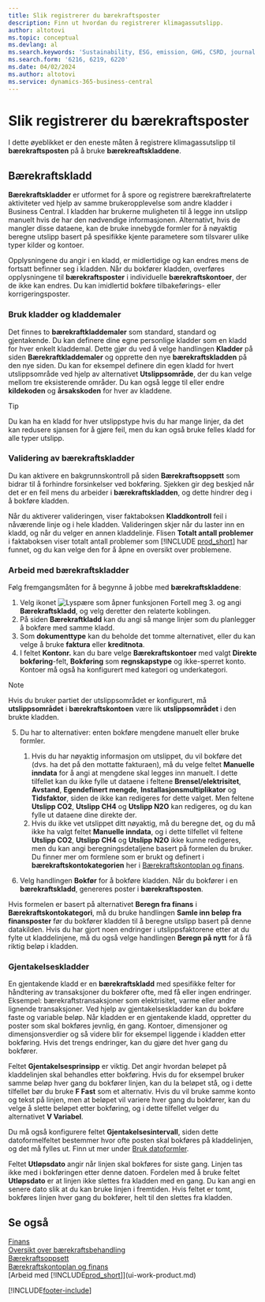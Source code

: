 ```yaml
---
title: Slik registrerer du bærekraftsposter
description: Finn ut hvordan du registrerer klimagassutslipp.
author: altotovi
ms.topic: conceptual
ms.devlang: al
ms.search.keywords: 'Sustainability, ESG, emission, GHG, CSRD, journal'
ms.search.form: '6216, 6219, 6220'
ms.date: 04/02/2024
ms.author: altotovi
ms.service: dynamics-365-business-central
---
```


# Slik registrerer du bærekraftsposter  

I dette øyeblikket er den eneste måten å registrere klimagassutslipp til **bærekraftsposten** på å bruke **bærekreaftskladdene**.   

## Bærekraftskladd  

**Bærekraftskladder** er utformet for å spore og registrere bærekraftrelaterte aktiviteter ved hjelp av samme brukeropplevelse som andre kladder i Business Central. I kladden har brukerne muligheten til å legge inn utslipp manuelt hvis de har den nødvendige informasjonen. Alternativt, hvis de mangler disse dataene, kan de bruke innebygde formler for å nøyaktig beregne utslipp basert på spesifikke kjente parametere som tilsvarer ulike typer kilder og kontoer. 

Opplysningene du angir i en kladd, er midlertidige og kan endres mens de fortsatt befinner seg i kladden. Når du bokfører kladden, overføres opplysningene til **bærekraftsposter** i individuelle **bærekraftskontoer**, der de ikke kan endres. Du kan imidlertid bokføre tilbakeførings- eller korrigeringsposter.  

### Bruk kladder og kladdemaler 

Det finnes to **bærekraftkladdemaler** som standard, standard og gjentakende. Du kan definere dine egne personlige kladder som en kladd for hver enkelt kladdemal. Dette gjør du ved å velge handlingen **Kladder** på siden **Bærekraftkladdemaler** og opprette den nye **bærekraftskladden** på den nye siden. Du kan for eksempel definere din egen kladd for hvert utslippsområde ved hjelp av alternativet **Utslippsområde**, der du kan velge mellom tre eksisterende områder. Du kan også legge til eller endre **kildekoden** og **årsakskoden** for hver av kladdene. 

>[!TIP]
>Du kan ha en kladd for hver utslippstype hvis du har mange linjer, da det kan redusere sjansen for å gjøre feil, men du kan også bruke felles kladd for alle typer utslipp.   

### Validering av bærekraftskladder 

Du kan aktivere en bakgrunnskontroll på siden **Bærekraftsoppsett** som bidrar til å forhindre forsinkelser ved bokføring. Sjekken gir deg beskjed når det er en feil mens du arbeider i **bærekraftskladden**, og dette hindrer deg i å bokføre kladden.  

Når du aktiverer valideringen, viser faktaboksen **Kladdkontroll** feil i nåværende linje og i hele kladden. Valideringen skjer når du laster inn en kladd, og når du velger en annen kladdelinje. Flisen **Totalt antall problemer** i faktaboksen viser totalt antall problemer som [!INCLUDE [prod_short](includes/prod_short.md)] har funnet, og du kan velge den for å åpne en oversikt over problemene. 

### Arbeid med bærekraftskladder 

Følg fremgangsmåten for å begynne å jobbe med **bærekraftskladdene**:   

1. Velg ikonet ![Lyspære som åpner funksjonen Fortell meg 3.](media/ui-search/search_small.png "Fortell hva du vil gjøre") og angi **Bærekraftskladd**, og velg deretter den relaterte koblingen. 
2. På siden **Bærekraftkladd** kan du angi så mange linjer som du planlegger å bokføre med samme kladd.  
3. Som **dokumenttype** kan du beholde det tomme alternativet, eller du kan velge å bruke **faktura** eller **kreditnota**.  
4. I feltet **Kontonr.** kan du bare velge **Bærekraftskontoer** med valgt **Direkte bokføring**-felt, **Bokføring** som **regnskapstype** og ikke-sperret konto. Kontoer må også ha konfigurert med kategori og underkategori.  

>[!NOTE]
>Hvis du bruker partiet der utslippsområdet er konfigurert, må **utslippsområdet** i **bærekraftskontoen** være lik **utslippsområdet** i den brukte kladden.  

5. Du har to alternativer: enten bokføre mengdene manuelt eller bruke formler.   

    1. Hvis du har nøyaktig informasjon om utslippet, du vil bokføre det (dvs. ha det på den mottatte fakturaen), må du velge feltet **Manuelle inndata** for å angi at mengdene skal legges inn manuelt. I dette tilfellet kan du ikke fylle ut dataene i feltene **Brensel/elektrisitet**, **Avstand**, **Egendefinert mengde**, **Installasjonsmultiplikator** og **Tidsfaktor**, siden de ikke kan redigeres for dette valget. Men feltene **Utslipp CO2**, **Utslipp CH4** og **Utslipp N2O** kan redigeres, og du kan fylle ut dataene dine direkte der. 
    2. Hvis du ikke vet utslippet ditt nøyaktig, må du beregne det, og du må ikke ha valgt feltet **Manuelle inndata**, og i dette tilfellet vil feltene **Utslipp CO2**, **Utslipp CH4** og **Utslipp N2O** ikke kunne redigeres, men du kan angi beregningsdetaljene basert på formelen du bruker. Du finner mer om formlene som er brukt og definert i **bærekraftskontokategorien** her i [Bærekraftskontoplan og finans](finance-sustainability-accounts-ledger.md#account-categories).
    
7. Velg handlingen **Bokfør** for å bokføre kladden. Når du bokfører i en **bærekraftskladd**, genereres poster i **bærekraftsposten**. 

Hvis formelen er basert på alternativet **Beregn fra finans** i **Bærekraftskontokategori**, må du bruke handlingen **Samle inn beløp fra finansposter** før du bokfører kladden til å beregne utslipp basert på denne datakilden. Hvis du har gjort noen endringer i utslippsfaktorene etter at du fylte ut kladdelinjene, må du også velge handlingen **Beregn på nytt** for å få riktig beløp i kladden.  

### Gjentakelseskladder 

En gjentakende kladd er en **bærekraftskladd** med spesifikke felter for håndtering av transaksjoner du bokfører ofte, med få eller ingen endringer. Eksempel: bærekraftstransaksjoner som elektrisitet, varme eller andre lignende transaksjoner. Ved hjelp av gjentakelseskladder kan du bokføre faste og variable beløp. Når kladden er en gjentakende kladd, oppretter du poster som skal bokføres jevnlig, én gang. Kontoer, dimensjoner og dimensjonsverdier og så videre blir for eksempel liggende i kladden etter bokføring. Hvis det trengs endringer, kan du gjøre det hver gang du bokfører. 

Feltet **Gjentakelsesprinsipp** er viktig. Det angir hvordan beløpet på kladdelinjen skal behandles etter bokføring. Hvis du for eksempel bruker samme beløp hver gang du bokfører linjen, kan du la beløpet stå, og i dette tilfellet bør du bruke **F Fast** som et alternativ. Hvis du vil bruke samme konto og tekst på linjen, men at beløpet vil variere hver gang du bokfører, kan du velge å slette beløpet etter bokføring, og i dette tilfellet velger du alternativet **V Variabel**. 

Du må også konfigurere feltet **Gjentakelsesintervall**, siden dette datoformelfeltet bestemmer hvor ofte posten skal bokføres på kladdelinjen, og det må fylles ut. Finn ut mer under [Bruk datoformler](ui-enter-date-ranges.md#use-date-formulas).  

Feltet **Utløpsdato** angir når linjen skal bokføres for siste gang. Linjen tas ikke med i bokføringen etter denne datoen. Fordelen med å bruke feltet **Utløpsdato** er at linjen ikke slettes fra kladden med en gang. Du kan angi en senere dato slik at du kan bruke linjen i fremtiden. Hvis feltet er tomt, bokføres linjen hver gang du bokfører, helt til den slettes fra kladden.  

## Se også  
[Finans](finance.md)    
[Oversikt over bærekraftsbehandling](finance-manage-sustainability.md)   
[Bærekraftsoppsett](finance-sustainability-setup.md)   
[Bærekraftskontoplan og finans](finance-sustainability-accounts-ledger.md)   
[Arbeid med [!INCLUDE[prod_short](includes/prod_short.md)]](ui-work-product.md)   

[!INCLUDE[footer-include](includes/footer-banner.md)]
